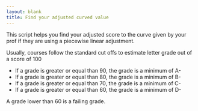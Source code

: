 ```yaml
---
layout: blank
title: Find your adjusted curved value
---
```


This script helps you find your adjusted score to the curve given by your prof if they are using a piecewise linear adjustment. 

Usually, courses follow the standard cut offs to estimate letter grade out of a score of 100

- If a grade is greater or equal than 90, the grade is a minimum of A-
- If a grade is greater or equal than 80, the grade is a minimum of B-
- If a grade is greater or equal than 70, the grade is a minimum of C-
- If a grade is greater or equal than 60, the grade is a minimum of D-

A grade lower than 60 is a failing grade.


<html>
<head>
    <script>
        // Initialize an empty data array
        var data = [];

        // Function to add a new row to the table
        function addRow() {
            var originalValue = parseFloat(document.getElementById("originalValue").value);
            var curvedValue = parseFloat(document.getElementById("curvedValue").value);

            if (!isNaN(originalValue) && !isNaN(curvedValue)) {
                data.push({ originalValue: originalValue, curvedValue: curvedValue });
                updateTable();
                document.getElementById("originalValue").value = "";
                document.getElementById("curvedValue").value = "";
            }
        }

        // Function to update the table
        function updateTable() {
            var tableBody = document.getElementById("tableBody");
            tableBody.innerHTML = "";

            for (var i = 0; i < data.length; i++) {
                var row = tableBody.insertRow(i);
                var cell1 = row.insertCell(0);
                var cell2 = row.insertCell(1);

                cell1.innerHTML = data[i].originalValue;
                cell2.innerHTML = data[i].curvedValue;
            }
        }

        // Function to interpolate x for a given y
        function interpolateY(y) {
            for (var i = 0; i < data.length - 1; i++) {
                if (y >= data[i].curvedValue && y <= data[i + 1].curvedValue) {
                    var x1 = data[i].originalValue;
                    var x2 = data[i + 1].originalValue;
                    var y1 = data[i].curvedValue;
                    var y2 = data[i + 1].curvedValue;

                    // Linear interpolation formula
                    var x = x1 + ((x2 - x1) / (y2 - y1)) * (y - y1);
                    return x;
                }
            }
            return "Value not in range";
        }

        // Function to handle user input and display the result
        function findX() {
            var userInput = parseFloat(document.getElementById("userInput").value);
            var result = interpolateY(userInput);
            document.getElementById("result").innerHTML = "For y = " + userInput + ", x = " + result;
        }
    </script>
    




</head>
<body>
    <h1>Data Interpolation</h1>
    <p>Enter values for data points:</p>
    
    <div>
        <label for="A-original">Category A Original Value:</label>
        <input type="text" id="A-original">
        <label for="A-curved">Category A Curved Value:</label>
        <input type="text" id="A-curved">
        <button onclick="updateDataPoint('A')">Update</button>
    </div>

    <div>
        <label for="B-original">Category B Original Value:</label>
        <input type="text" id="B-original">
        <label for="B-curved">Category B Curved Value:</label>
        <input type="text" id="B-curved">
        <button onclick="updateDataPoint('B')">Update</button>
    </div>

    <!-- Add similar input fields for other categories (C and D) if needed -->

    <p>Enter a value (y) to find the corresponding value (x):</p>
    <input type="text" id="userInput">
    <button onclick="findX()">Find X</button>
    <p id="result"></p>
</body>
</html>
